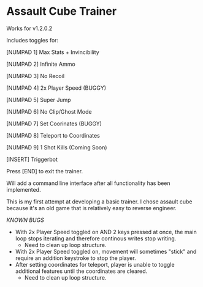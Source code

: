 # Assault Cube Trainer
Works for v1.2.0.2

Includes toggles for:

[NUMPAD 1] Max Stats + Invincibility

[NUMPAD 2] Infinite Ammo

[NUMPAD 3] No Recoil

[NUMPAD 4] 2x Player Speed (BUGGY)

[NUMPAD 5] Super Jump

[NUMPAD 6] No Clip/Ghost Mode

[NUMPAD 7] Set Coorinates (BUGGY)

[NUMPAD 8] Teleport to Coordinates

[NUMPAD 9] 1 Shot Kills (Coming Soon)

[INSERT]   Triggerbot

Press [END] to exit the trainer.

Will add a command line interface after all functionality has been implemented.

This is my first attempt at developing a basic trainer. I chose assault cube because it's an old game that is relatively easy to reverse engineer.

*KNOWN BUGS*
- With 2x Player Speed toggled on AND 2 keys pressed at once, the main loop stops iterating and therefore continous writes stop writing.
    - Need to clean up loop structure.
- With 2x Player Speed toggled on, movement will sometimes "stick" and require an addition keystroke to stop the player.
- After setting coordinates for teleport, player is unable to toggle additional features until the coordinates are cleared.
    - Need to clean up loop structure.
